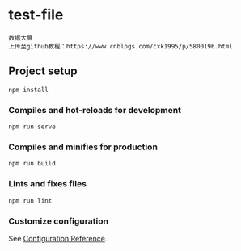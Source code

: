 # test-file
```
数据大屏
上传至github教程：https://www.cnblogs.com/cxk1995/p/5800196.html
```

## Project setup
```
npm install
```

### Compiles and hot-reloads for development
```
npm run serve
```

### Compiles and minifies for production
```
npm run build
```

### Lints and fixes files
```
npm run lint
```

### Customize configuration
See [Configuration Reference](https://cli.vuejs.org/config/).
